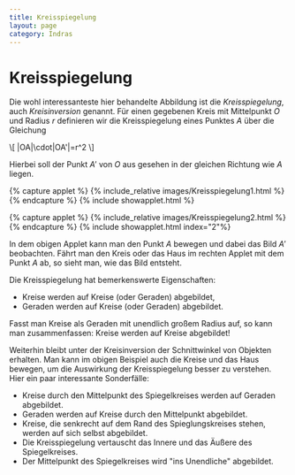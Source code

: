 ```yaml
---
title: Kreisspiegelung
layout: page
category: Indras
---
```


# Kreisspiegelung

Die wohl interessanteste hier behandelte Abbildung ist die <em>Kreisspiegelung</em>, auch <em>Kreisinversion</em> genannt.
Für einen gegebenen Kreis mit Mittelpunkt $O$ und Radius $r$ definieren wir die Kreisspiegelung
eines Punktes $A$ über die Gleichung

\\[ \|OA\|\cdot\|OA'\|=r^2 \\]

Hierbei soll der Punkt $A'$ von $O$ aus gesehen in der gleichen Richtung wie $A$ liegen.

{% capture applet %} {% include_relative images/Kreisspiegelung1.html %} {% endcapture %}
{% include showapplet.html %}

{% capture applet %} {% include_relative images/Kreisspiegelung2.html %} {% endcapture %}
{% include showapplet.html index="2"%}


In dem obigen Applet kann man den Punkt $A$ bewegen und dabei das Bild $A'$ beobachten. Fährt man den Kreis oder das Haus im rechten Applet mit dem Punkt $A$ ab, so sieht man, wie das Bild entsteht.

Die Kreisspiegelung hat bemerkenswerte Eigenschaften:

* Kreise werden auf Kreise (oder Geraden) abgebildet,
* Geraden werden auf Kreise (oder Geraden) abgebildet.


Fasst man Kreise als Geraden mit unendlich großem Radius auf, so kann man zusammenfassen: Kreise werden auf Kreise abgebildet!

Weiterhin bleibt unter der Kreisinversion der Schnittwinkel von Objekten erhalten. Man kann im obigen Beispiel auch die Kreise und das Haus bewegen, um die Auswirkung der Kreisspiegelung besser zu verstehen. Hier ein paar interessante Sonderfälle:

* Kreise durch den Mittelpunkt des Spiegelkreises werden auf Geraden abgebildet.
* Geraden werden auf Kreise durch den Mittelpunkt abgebildet.
* Kreise, die senkrecht auf dem Rand des Spieglungskreises stehen, werden auf sich selbst abgebildet.
* Die Kreisspiegelung vertauscht das Innere und das Äußere des Spiegelkreises.
* Der Mittelpunkt des Spiegelkreises wird "ins Unendliche" abgebildet.
